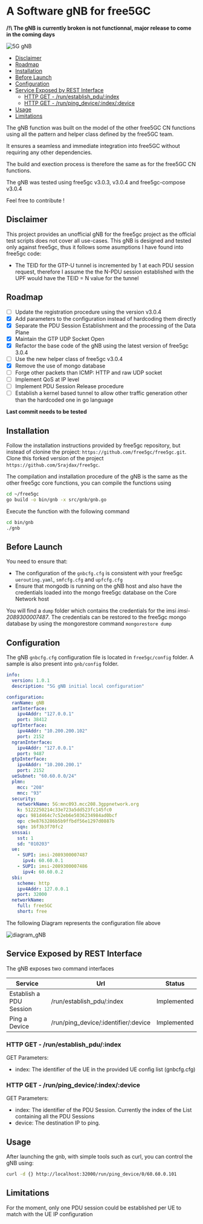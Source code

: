 # A Software gNB for free5GC

**/!\ The gNB is currently broken is not functionnal, major release to come in the coming days**

![5G gNB](https://img.shields.io/badge/Golang-5G%20gNB-blue?logo=go)

- [Disclaimer](#disclaimer)
- [Roadmap](#roadmap)
- [Installation](#installation)
- [Before Launch](#before-launch)
- [Configuration](#configuration)
- [Service Exposed by REST Interface](#service-exposed-by-rest-interface)
  - [HTTP GET - /run/establish_pdu/:index](#http-get---runestablish_pduindex)
  - [HTTP GET - /run/ping_device/:index/:device](#http-get---runping_deviceindexdevice)
- [Usage](#usage)
- [Limitations](#limitations)

The gNB function was built on the model of the other free5GC CN functions using all the pattern and helper class defined by the free5GC team.

It ensures a seamless and immediate integration into free5GC without requiring any other dependencies.

The build and exection process is therefore the same as for the free5GC CN functions.

The gNB was tested using free5gc v3.0.3, v3.0.4 and free5gc-compose v3.0.4

Feel free to contribute !

## Disclaimer

This project provides an unofficial gNB for the free5gc project as the official test scripts does not cover all use-cases. This gNB is designed and tested only against free5gc, thus it follows some asumptions I have found into free5gc code:

- The TEID for the GTP-U tunnel is incremented by 1 at each PDU session request, therefore I assume the the N-PDU session established with the UPF would have the TEID = N value for the tunnel 

## Roadmap

- [ ] Update the registration procedure using the version v3.0.4
- [x] Add parameters to the configuration instead of hardcoding them directly
- [x] Separate the PDU Session Establishment and the processing of the Data Plane
- [x] Maintain the GTP UDP Socket Open
- [x] Refactor the base code of the gNB using the latest version of free5gc 3.0.4
- [ ] Use the new helper class of free5gc v3.0.4
- [x] Remove the use of mongo database
- [ ] Forge other packets than ICMP: HTTP and raw UDP socket
- [ ] Implement QoS at IP level
- [ ] Implement PDU Session Release procedure
- [ ] Establish a kernel based tunnel to allow other traffic generation other than the hardcoded one in go language

**Last commit needs to be tested**

## Installation

Follow the installation instructions provided by free5gc repository, but instead of clonine the project: `https://github.com/free5gc/free5gc.git`. Clone this forked version of the project `https://github.com/Srajdax/free5gc`.

The compilation and installation procedure of the gNB is the same as the other free5gc core functions, you can compile the functions using 

``` bash
cd ~/free5gc
go build -o bin/gnb -x src/gnb/gnb.go
```

Execute the function with the following command

``` bash
cd bin/gnb
./gnb
```

## Before Launch

You need to ensure that:

- The configuration of the `gnbcfg.cfg` is consistent with your free5gc `uerouting.yaml`, `smfcfg.cfg` and `upfcfg.cfg`
- Ensure that mongodb is running on the gNB host and also have the credentials loaded into the mongo free5gc database on the Core Network host

You will find a `dump` folder which contains the credentials for the imsi *imsi-2089300007487*. The credentials can be restored to the free5gc mongo database by using the mongorestore command `mongorestore dump`

## Configuration

The gNB `gnbcfg.cfg` configuration file is located in `free5gc/config` folder. A sample is also present into `gnb/config` folder.

``` yaml
info:
  version: 1.0.1
  description: "5G gNB initial local configuration"

configuration:
  ranName: gNB
  amfInterface:
    ipv4Addr: "127.0.0.1"
    port: 38412
  upfInterface:
    ipv4Addr: "10.200.200.102"
    port: 2152
  ngranInterface:
    ipv4Addr: "127.0.0.1"
    port: 9487
  gtpInterface:
    ipv4Addr: "10.200.200.1"
    port: 2152
  ueSubnet: "60.60.0.0/24"
  plmn:
    mcc: "208"
    mnc: "93"
  security:
    networkName: 5G:mnc093.mcc208.3gppnetwork.org
    k: 5122250214c33e723a5dd523fc145fc0
    opc: 981d464c7c52eb6e5036234984ad0bcf
    op: c9e8763286b5b9ffbdf56e1297d0887b
    sqn: 16f3b3f70fc2
  snssai:
    sst: 1
    sd: "010203"
  ue:
    - SUPI: imsi-2089300007487
      ipv4: 60.60.0.1
    - SUPI: imsi-2089300007486
      ipv4: 60.60.0.2
  sbi:
    scheme: http
    ipv4Addr: 127.0.0.1
    port: 32000
  networkName:
    full: free5GC
    short: free
```

The following Diagram represents the configuration file above

![diagram_gNB](https://user-images.githubusercontent.com/41422704/88692144-07d6a700-d0fe-11ea-836d-56df98ffa93a.png)

## Service Exposed by REST Interface

The gNB exposes two command interfaces

| Service                 | Url                                  | Status      |
| ----------------------- | ------------------------------------ | ----------- |
| Establish a PDU Session | /run/establish_pdu/:index            | Implemented |
| Ping a Device           | /run/ping_device/:identifier/:device | Implemented |

### HTTP GET - /run/establish_pdu/:index 

GET Parameters:

- index: The identifier of the UE in the provided UE config list (gnbcfg.cfg)

### HTTP GET - /run/ping_device/:index/:device

GET Parameters:

- index: The identifier of the PDU Session. Currently the index of the List containing all the PDU Sessions
- device: The destination IP to ping.

## Usage

After launching the gnb, with simple tools such as curl, you can control the gNB using:

``` bash
curl -d {} http://localhost:32000/run/ping_device/0/60.60.0.101
```

## Limitations

For the moment, only one PDU session could be established per UE to match with the UE IP configuration